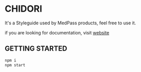 # CHIDORI

It's a Styleguide used by MedPass products, feel free to use it.

if you are looking for documentation, visit [website](https://medpassbrasil.github.io/chidori/)

## GETTING STARTED
```bash
npm i
npm start
```